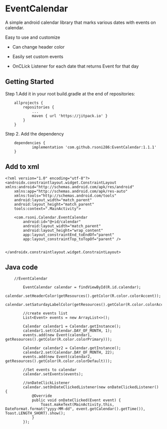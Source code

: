 # EventCalendar
A simple android calendar library that marks various dates with events on calendar.

Easy to use and customize

- Can change header color

- Easily set custom events

- OnCLick Listener for each date that returns Event for that day

## Getting Started

Step 1.Add it in your root build.gradle at the end of repositories:

```
	allprojects {
		repositories {
			...
			maven { url 'https://jitpack.io' }
		}
	}
```
Step 2. Add the dependency

```
	dependencies {
	        implementation 'com.github.rsoni286:EventCalendar:1.1.1'
	}
```
## Add to xml
```
<?xml version="1.0" encoding="utf-8"?>
<androidx.constraintlayout.widget.ConstraintLayout xmlns:android="http://schemas.android.com/apk/res/android"
    xmlns:app="http://schemas.android.com/apk/res-auto"
    xmlns:tools="http://schemas.android.com/tools"
    android:layout_width="match_parent"
    android:layout_height="match_parent"
    tools:context=".MainActivity">

    <com.rsoni.Calendar.EventCalendar
        android:id="@+id/calendar"
        android:layout_width="match_parent"
        android:layout_height="wrap_content"
        app:layout_constraintEnd_toEndOf="parent"
        app:layout_constraintTop_toTopOf="parent" />


</androidx.constraintlayout.widget.ConstraintLayout>
```

## Java code

```
    //EventCalendar

        EventCalendar calendar = findViewById(R.id.calendar);
        calendar.setHeaderColor(getResources().getColor(R.color.colorAccent));
        calendar.setSaturdayLabelColor(getResources().getColor(R.color.colorAccent));

        //create events list
        List<Event> events = new ArrayList<>();

        Calendar calendar1 = Calendar.getInstance();
        calendar1.set(Calendar.DAY_OF_MONTH, 1);
        events.add(new Event(calendar1, getResources().getColor(R.color.colorPrimary)));

        Calendar calendar2 = Calendar.getInstance();
        calendar2.set(Calendar.DAY_OF_MONTH, 22);
        events.add(new Event(calendar2, getResources().getColor(R.color.colorDefault)));

        //Set events to calendar
        calendar.setEvents(events);

        //onDateClickListener
        calendar.setOnDateClickedListener(new onDateClickedListener() {
            @Override
            public void onDateClicked(Event event) {
                Toast.makeText(MainActivity.this, DateFormat.format("yyyy-MM-dd", event.getCalendar().getTime()), Toast.LENGTH_SHORT).show();
            }
        });
```

